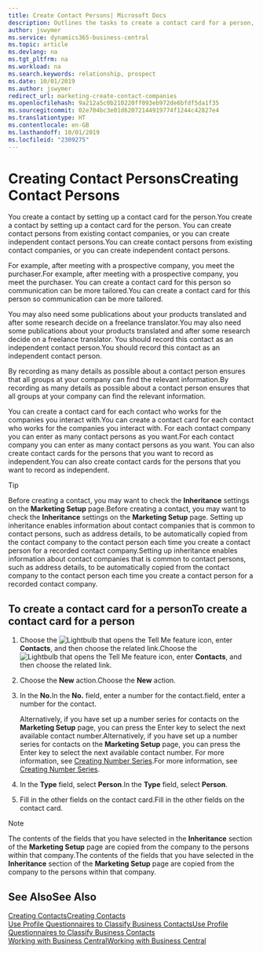 ```yaml
---
title: Create Contact Persons| Microsoft Docs
description: Outlines the tasks to create a contact card for a person, for example, a prospect or supplier, helping to define the relationship and tailor communication.
author: jswymer
ms.service: dynamics365-business-central
ms.topic: article
ms.devlang: na
ms.tgt_pltfrm: na
ms.workload: na
ms.search.keywords: relationship, prospect
ms.date: 10/01/2019
ms.author: jswymer
redirect_url: marketing-create-contact-companies
ms.openlocfilehash: 9a212a5c0b210220ff093eb972de6bfdf5da1f35
ms.sourcegitcommit: 02e704bc3e01d62072144919774f1244c42827e4
ms.translationtype: HT
ms.contentlocale: en-GB
ms.lasthandoff: 10/01/2019
ms.locfileid: "2309275"
---
```

# <a name="creating-contact-persons"></a><span data-ttu-id="4cf56-103">Creating Contact Persons</span><span class="sxs-lookup"><span data-stu-id="4cf56-103">Creating Contact Persons</span></span>
<span data-ttu-id="4cf56-104">You create a contact by setting up a contact card for the person.</span><span class="sxs-lookup"><span data-stu-id="4cf56-104">You create a contact by setting up a contact card for the person.</span></span> <span data-ttu-id="4cf56-105">You can create contact persons from existing contact companies, or you can create independent contact persons.</span><span class="sxs-lookup"><span data-stu-id="4cf56-105">You can create contact persons from existing contact companies, or you can create independent contact persons.</span></span>

<span data-ttu-id="4cf56-106">For example, after meeting with a prospective company, you meet the purchaser.</span><span class="sxs-lookup"><span data-stu-id="4cf56-106">For example, after meeting with a prospective company, you meet the purchaser.</span></span> <span data-ttu-id="4cf56-107">You can create a contact card for this person so communication can be more tailored.</span><span class="sxs-lookup"><span data-stu-id="4cf56-107">You can create a contact card for this person so communication can be more tailored.</span></span>

<span data-ttu-id="4cf56-108">You may also need some publications about your products translated and after some research decide on a freelance translator.</span><span class="sxs-lookup"><span data-stu-id="4cf56-108">You may also need some publications about your products translated and after some research decide on a freelance translator.</span></span> <span data-ttu-id="4cf56-109">You should record this contact as an independent contact person.</span><span class="sxs-lookup"><span data-stu-id="4cf56-109">You should record this contact as an independent contact person.</span></span>

<span data-ttu-id="4cf56-110">By recording as many details as possible about a contact person ensures that all groups at your company can find the relevant information.</span><span class="sxs-lookup"><span data-stu-id="4cf56-110">By recording as many details as possible about a contact person ensures that all groups at your company can find the relevant information.</span></span>

<span data-ttu-id="4cf56-111">You can create a contact card for each contact who works for the companies you interact with.</span><span class="sxs-lookup"><span data-stu-id="4cf56-111">You can create a contact card for each contact who works for the companies you interact with.</span></span> <span data-ttu-id="4cf56-112">For each contact company you can enter as many contact persons as you want.</span><span class="sxs-lookup"><span data-stu-id="4cf56-112">For each contact company you can enter as many contact persons as you want.</span></span> <span data-ttu-id="4cf56-113">You can also create contact cards for the persons that you want to record as independent.</span><span class="sxs-lookup"><span data-stu-id="4cf56-113">You can also create contact cards for the persons that you want to record as independent.</span></span>

> [!TIP]  
>   <span data-ttu-id="4cf56-114">Before creating a contact, you may want to check the **Inheritance** settings on the **Marketing Setup** page.</span><span class="sxs-lookup"><span data-stu-id="4cf56-114">Before creating a contact, you may want to check the **Inheritance** settings on the **Marketing Setup** page.</span></span> <span data-ttu-id="4cf56-115">Setting up inheritance enables information about contact companies that is common to contact persons, such as address details, to be automatically copied from the contact company to the contact person each time you create a contact person for a recorded contact company.</span><span class="sxs-lookup"><span data-stu-id="4cf56-115">Setting up inheritance enables information about contact companies that is common to contact persons, such as address details, to be automatically copied from the contact company to the contact person each time you create a contact person for a recorded contact company.</span></span>

## <a name="to-create-a-contact-card-for-a-person"></a><span data-ttu-id="4cf56-116">To create a contact card for a person</span><span class="sxs-lookup"><span data-stu-id="4cf56-116">To create a contact card for a person</span></span>
1. <span data-ttu-id="4cf56-117">Choose the ![Lightbulb that opens the Tell Me feature](media/ui-search/search_small.png "Tell me what you want to do") icon, enter **Contacts**, and then choose the related link.</span><span class="sxs-lookup"><span data-stu-id="4cf56-117">Choose the ![Lightbulb that opens the Tell Me feature](media/ui-search/search_small.png "Tell me what you want to do") icon, enter **Contacts**, and then choose the related link.</span></span>
2. <span data-ttu-id="4cf56-118">Choose the **New** action.</span><span class="sxs-lookup"><span data-stu-id="4cf56-118">Choose the **New** action.</span></span>
3. <span data-ttu-id="4cf56-119">In the **No.**</span><span class="sxs-lookup"><span data-stu-id="4cf56-119">In the **No.**</span></span> <span data-ttu-id="4cf56-120">field, enter a number for the contact.</span><span class="sxs-lookup"><span data-stu-id="4cf56-120">field, enter a number for the contact.</span></span>

    <span data-ttu-id="4cf56-121">Alternatively, if you have set up a number series for contacts on the **Marketing Setup** page, you can press the Enter key to select the next available contact number.</span><span class="sxs-lookup"><span data-stu-id="4cf56-121">Alternatively, if you have set up a number series for contacts on the **Marketing Setup** page, you can press the Enter key to select the next available contact number.</span></span> <span data-ttu-id="4cf56-122">For more information, see [Creating Number Series](ui-create-number-series.md).</span><span class="sxs-lookup"><span data-stu-id="4cf56-122">For more information, see [Creating Number Series](ui-create-number-series.md).</span></span>
4. <span data-ttu-id="4cf56-123">In the **Type** field, select **Person**.</span><span class="sxs-lookup"><span data-stu-id="4cf56-123">In the **Type** field, select **Person**.</span></span>
5. <span data-ttu-id="4cf56-124">Fill in the other fields on the contact card.</span><span class="sxs-lookup"><span data-stu-id="4cf56-124">Fill in the other fields on the contact card.</span></span>

> [!NOTE]  
>   <span data-ttu-id="4cf56-125">The contents of the fields that you have selected in the **Inheritance** section of the **Marketing Setup** page are copied from the company to the persons within that company.</span><span class="sxs-lookup"><span data-stu-id="4cf56-125">The contents of the fields that you have selected in the **Inheritance** section of the **Marketing Setup** page are copied from the company to the persons within that company.</span></span>

## <a name="see-also"></a><span data-ttu-id="4cf56-126">See Also</span><span class="sxs-lookup"><span data-stu-id="4cf56-126">See Also</span></span>
[<span data-ttu-id="4cf56-127">Creating Contacts</span><span class="sxs-lookup"><span data-stu-id="4cf56-127">Creating Contacts</span></span>](marketing-create-contact-companies.md)  
[<span data-ttu-id="4cf56-128">Use Profile Questionnaires to Classify Business Contacts</span><span class="sxs-lookup"><span data-stu-id="4cf56-128">Use Profile Questionnaires to Classify Business Contacts</span></span>](marketing-create-contact-profile-questionnaire.md)  
[<span data-ttu-id="4cf56-129">Working with Business Central</span><span class="sxs-lookup"><span data-stu-id="4cf56-129">Working with Business Central</span></span>](ui-work-product.md)

